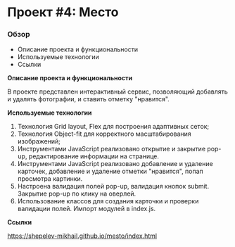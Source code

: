 # Проект #4: Место

### Обзор
* Описание проекта и функциональности
* Используемые технологии
* Ссылки

**Описание проекта и функциональности**

В проекте представлен интерактивный сервис, позволяющий добавлять и удалять фотографии, и ставить отметку "нравится".

**Используемые технологии**

1. Технология Grid layout, Flex для построения адаптивных сеток;
2. Технология Object-fit для корректного масштабирования изображений;
3. Инструментами JavaScript реализовано открытие и закрытие pop-up, редактирование информации на странице.
4. Инструментами JavaScript реализовано добавление и удаление карточек, добавление и удаление отметки "нравится", попап просмотра картинки.
5. Настроена валидация полей pop-up, валидация кнопок submit. Закрытие pop-up по клику на оверлей.
6. Использование классов для создания карточки и проверки валидации полей. Импорт модулей в index.js.

**Ссылки**

https://shepelev-mikhail.github.io/mesto/index.html
